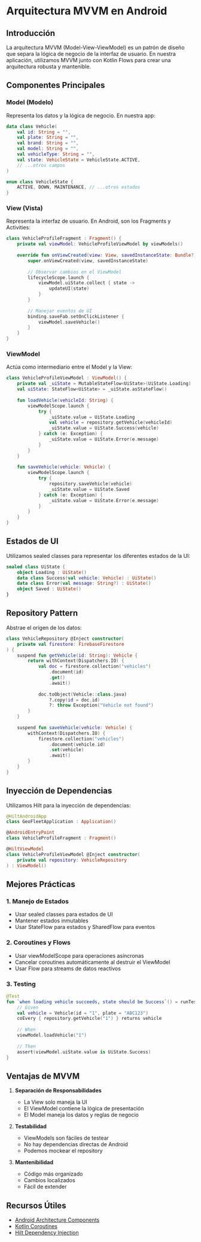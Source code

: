 # Arquitectura MVVM en Android

## Introducción

La arquitectura MVVM (Model-View-ViewModel) es un patrón de diseño que separa la lógica de negocio de la interfaz de usuario. En nuestra aplicación, utilizamos MVVM junto con Kotlin Flows para crear una arquitectura robusta y mantenible.

## Componentes Principales

### Model (Modelo)

Representa los datos y la lógica de negocio. En nuestra app:

```kotlin
data class Vehicle(
    val id: String = "",
    val plate: String = "",
    val brand: String = "",
    val model: String = "",
    val vehicleType: String = "",
    val state: VehicleState = VehicleState.ACTIVE,
    // ...otros campos
)

enum class VehicleState {
    ACTIVE, DOWN, MAINTENANCE, // ...otros estados
}
```

### View (Vista)

Representa la interfaz de usuario. En Android, son los Fragments y Activities:

```kotlin
class VehicleProfileFragment : Fragment() {
    private val viewModel: VehicleProfileViewModel by viewModels()
    
    override fun onViewCreated(view: View, savedInstanceState: Bundle?) {
        super.onViewCreated(view, savedInstanceState)
        
        // Observar cambios en el ViewModel
        lifecycleScope.launch {
            viewModel.uiState.collect { state ->
                updateUI(state)
            }
        }
        
        // Manejar eventos de UI
        binding.saveFab.setOnClickListener {
            viewModel.saveVehicle()
        }
    }
}
```

### ViewModel

Actúa como intermediario entre el Model y la View:

```kotlin
class VehicleProfileViewModel : ViewModel() {
    private val _uiState = MutableStateFlow<UiState>(UiState.Loading)
    val uiState: StateFlow<UiState> = _uiState.asStateFlow()
    
    fun loadVehicle(vehicleId: String) {
        viewModelScope.launch {
            try {
                _uiState.value = UiState.Loading
                val vehicle = repository.getVehicle(vehicleId)
                _uiState.value = UiState.Success(vehicle)
            } catch (e: Exception) {
                _uiState.value = UiState.Error(e.message)
            }
        }
    }
    
    fun saveVehicle(vehicle: Vehicle) {
        viewModelScope.launch {
            try {
                repository.saveVehicle(vehicle)
                _uiState.value = UiState.Saved
            } catch (e: Exception) {
                _uiState.value = UiState.Error(e.message)
            }
        }
    }
}
```

## Estados de UI

Utilizamos sealed classes para representar los diferentes estados de la UI:

```kotlin
sealed class UiState {
    object Loading : UiState()
    data class Success(val vehicle: Vehicle) : UiState()
    data class Error(val message: String?) : UiState()
    object Saved : UiState()
}
```

## Repository Pattern

Abstrae el origen de los datos:

```kotlin
class VehicleRepository @Inject constructor(
    private val firestore: FirebaseFirestore
) {
    suspend fun getVehicle(id: String): Vehicle {
        return withContext(Dispatchers.IO) {
            val doc = firestore.collection("vehicles")
                .document(id)
                .get()
                .await()
                
            doc.toObject(Vehicle::class.java)
                ?.copy(id = doc.id)
                ?: throw Exception("Vehicle not found")
        }
    }
    
    suspend fun saveVehicle(vehicle: Vehicle) {
        withContext(Dispatchers.IO) {
            firestore.collection("vehicles")
                .document(vehicle.id)
                .set(vehicle)
                .await()
        }
    }
}
```

## Inyección de Dependencias

Utilizamos Hilt para la inyección de dependencias:

```kotlin
@HiltAndroidApp
class GeoFleetApplication : Application()

@AndroidEntryPoint
class VehicleProfileFragment : Fragment()

@HiltViewModel
class VehicleProfileViewModel @Inject constructor(
    private val repository: VehicleRepository
) : ViewModel()
```

## Mejores Prácticas

### 1. Manejo de Estados

- Usar sealed classes para estados de UI
- Mantener estados inmutables
- Usar StateFlow para estados y SharedFlow para eventos

### 2. Coroutines y Flows

- Usar viewModelScope para operaciones asíncronas
- Cancelar coroutines automáticamente al destruir el ViewModel
- Usar Flow para streams de datos reactivos

### 3. Testing

```kotlin
@Test
fun `when loading vehicle succeeds, state should be Success`() = runTest {
    // Given
    val vehicle = Vehicle(id = "1", plate = "ABC123")
    coEvery { repository.getVehicle("1") } returns vehicle
    
    // When
    viewModel.loadVehicle("1")
    
    // Then
    assert(viewModel.uiState.value is UiState.Success)
}
```

## Ventajas de MVVM

1. **Separación de Responsabilidades**
   - La View solo maneja la UI
   - El ViewModel contiene la lógica de presentación
   - El Model maneja los datos y reglas de negocio

2. **Testabilidad**
   - ViewModels son fáciles de testear
   - No hay dependencias directas de Android
   - Podemos mockear el repository

3. **Mantenibilidad**
   - Código más organizado
   - Cambios localizados
   - Fácil de extender

## Recursos Útiles

- [Android Architecture Components](https://developer.android.com/topic/libraries/architecture)
- [Kotlin Coroutines](https://kotlinlang.org/docs/coroutines-overview.html)
- [Hilt Dependency Injection](https://dagger.dev/hilt/) 
